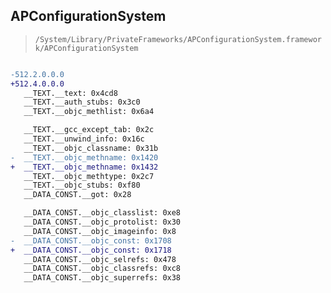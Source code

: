 ## APConfigurationSystem

> `/System/Library/PrivateFrameworks/APConfigurationSystem.framework/APConfigurationSystem`

```diff

-512.2.0.0.0
+512.4.0.0.0
   __TEXT.__text: 0x4cd8
   __TEXT.__auth_stubs: 0x3c0
   __TEXT.__objc_methlist: 0x6a4

   __TEXT.__gcc_except_tab: 0x2c
   __TEXT.__unwind_info: 0x16c
   __TEXT.__objc_classname: 0x31b
-  __TEXT.__objc_methname: 0x1420
+  __TEXT.__objc_methname: 0x1432
   __TEXT.__objc_methtype: 0x2c7
   __TEXT.__objc_stubs: 0xf80
   __DATA_CONST.__got: 0x28

   __DATA_CONST.__objc_classlist: 0xe8
   __DATA_CONST.__objc_protolist: 0x30
   __DATA_CONST.__objc_imageinfo: 0x8
-  __DATA_CONST.__objc_const: 0x1708
+  __DATA_CONST.__objc_const: 0x1718
   __DATA_CONST.__objc_selrefs: 0x478
   __DATA_CONST.__objc_classrefs: 0xc8
   __DATA_CONST.__objc_superrefs: 0x38

```
